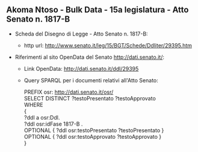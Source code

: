 ## Akoma Ntoso - Bulk Data - 15a legislatura - Atto Senato n. 1817-B ##

* Scheda del Disegno di Legge - Atto Senato n. 1817-B:
	* http url: http://www.senato.it/leg/15/BGT/Schede/Ddliter/29395.htm

* Riferimenti al sito OpenData del Senato http://dati.senato.it/:
	* Link OpenData: http://dati.senato.it/ddl/29395
	* Query SPARQL per i documenti relativi all'Atto Senato:

        PREFIX osr: <http://dati.senato.it/osr/>  
		SELECT DISTINCT ?testoPresentato ?testoApprovato  
		WHERE  
		{  
		    ?ddl a osr:Ddl.  
		    ?ddl osr:idFase 1817-B .  
		    OPTIONAL { ?ddl osr:testoPresentato ?testoPresentato }  
		    OPTIONAL { ?ddl osr:testoApprovato ?testoApprovato }  
		}
		